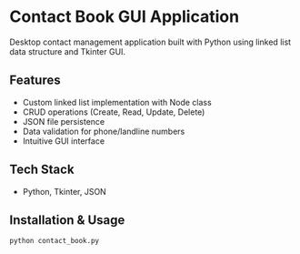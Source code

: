 # Contact Book GUI Application

Desktop contact management application built with Python using linked list data structure and Tkinter GUI.

## Features
- Custom linked list implementation with Node class
- CRUD operations (Create, Read, Update, Delete)
- JSON file persistence
- Data validation for phone/landline numbers
- Intuitive GUI interface

## Tech Stack
- Python, Tkinter, JSON

## Installation & Usage
```bash
python contact_book.py

